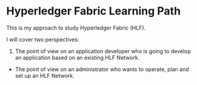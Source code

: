 # Hyperledger Fabric Learning Path
This is my approach to study Hyperledger Fabric (HLF).

I will cover two perspectives: 

1. The point of view on an application developer who is going to develop an application based on an existing HLF Network.

- The point of view on an administrator who wants to operate, plan and set up an HLF Network.

